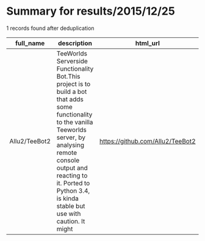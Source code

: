 
# Summary for results/2015/12/25
    
1 records found after deduplication

| full_name | description | html_url | matched_list | matched_count | pushed_at | size | stargazers_count | language | forks_count |
|---------------|-----------------------------------------------------------------------------------------------------------------------------------------------------------------------------------------------------------------------------------------------------------------|----------------------------------|----------------|-----------------|---------------------------|--------|--------------------|------------|---------------|
| Allu2/TeeBot2 | TeeWorlds Serverside Functionality Bot.This project is to build a bot that adds some functionality to the vanilla Teeworlds server, by analysing remote console output and reacting to it. Ported to Python 3.4, is kinda stable but use with caution. It might | https://github.com/Allu2/TeeBot2 | ['exploit'] | 1 | 2015-12-25 13:45:18+00:00 | 76 | 6 | Python | 3 |
